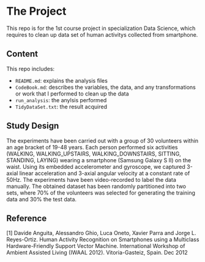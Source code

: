 # The Project
This repo is for the 1st course project in specialization Data Science, which requires to clean up data set of human activitys collected from smartphone. 

## Content
This repo includes:
* `README.md`: explains the analysis files
* `CodeBook.md`:  describes the variables, the data, and any transformations or work that I performed to clean up the data
* `run_analysis`: the anylsis performed
* `TidyDataSet.txt`: the result acquired

## Study Design
The experiments have been carried out with a group of 30 volunteers within an age bracket of 19-48 years. Each person performed six activities (WALKING, WALKING_UPSTAIRS, WALKING_DOWNSTAIRS, SITTING, STANDING, LAYING) wearing a smartphone (Samsung Galaxy S II) on the waist. Using its embedded accelerometer and gyroscope, we captured 3-axial linear acceleration and 3-axial angular velocity at a constant rate of 50Hz. The experiments have been video-recorded to label the data manually. The obtained dataset has been randomly partitioned into two sets, where 70% of the volunteers was selected for generating the training data and 30% the test data. 

## Reference
[1] Davide Anguita, Alessandro Ghio, Luca Oneto, Xavier Parra and Jorge L. Reyes-Ortiz. Human Activity Recognition on Smartphones using a Multiclass Hardware-Friendly Support Vector Machine. International Workshop of Ambient Assisted Living (IWAAL 2012). Vitoria-Gasteiz, Spain. Dec 2012
